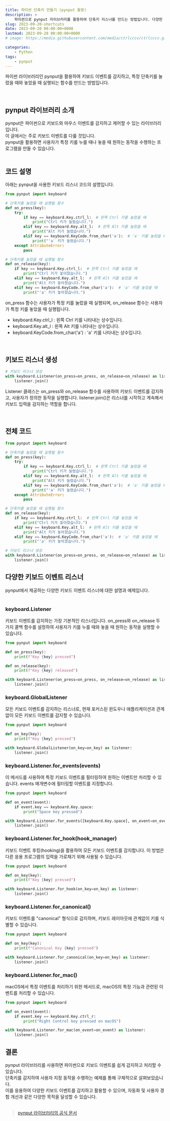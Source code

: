 ```yaml
---
title: 파이썬 단축키 만들기 (pynput 활용)
description: >  
    파이썬으로 pynput 라이브러리를 활용하여 단축키 리스너를 만드는 방법입니다. 다양한 키보드 이벤트 리스너의 설명과 예제입니다.
slug: 2023-09-20-shortcuts
date: 2023-09-20 00:00:00+0000
lastmod: 2023-09-20 00:00:00+0000
# image: https://media.githubusercontent.com/media/ctrlcccv/ctrlcccv.github.io/master/assets/img/post/mouse-position.webp

categories:
    - Python
tags:
    - pynput
---
```

파이썬 라이브러리인 pynput을 활용하여 키보드 이벤트를 감지하고, 특정 단축키를 눌렀을 때와 놓았을 때 실행되는 함수를 만드는 방법입니다.


<ins class="adsbygoogle"
     style="display:block; text-align:center;"
     data-ad-layout="in-article"
     data-ad-format="fluid"
     data-ad-client="ca-pub-8535540836842352"
     data-ad-slot="2974559225"></ins>
<script>
     (adsbygoogle = window.adsbygoogle || []).push({});
</script>

<br>

## pynput 라이브러리 소개
pynput은 파이썬으로 키보드와 마우스 이벤트를 감지하고 제어할 수 있는 라이브러리입니다.   
이 글에서는 주로 키보드 이벤트를 다룰 것입니다.   
pynput을 활용하면 사용자가 특정 키를 누를 때나 놓을 때 원하는 동작을 수행하는 프로그램을 만들 수 있습니다.  
<br>

## 코드 설명
아래는 pynput을 사용한 키보드 리스너 코드의 설명입니다.  

```python
from pynput import keyboard

# 단축키를 눌렀을 때 실행될 함수
def on_press(key):
    try:
        if key == keyboard.Key.ctrl_l:  # 왼쪽 Ctrl 키를 눌렀을 때
            print("Ctrl 키가 눌렸습니다.")
        elif key == keyboard.Key.alt_l:  # 왼쪽 Alt 키를 눌렀을 때
            print("Alt 키가 눌렸습니다.")
        elif key == keyboard.KeyCode.from_char('a'):  # 'a' 키를 눌렀을 때
            print("'a' 키가 눌렸습니다.")
    except AttributeError:
        pass

# 단축키를 놓았을 때 실행될 함수
def on_release(key):
    if key == keyboard.Key.ctrl_l:  # 왼쪽 Ctrl 키를 놓았을 때
        print("Ctrl 키가 놓아졌습니다.")
    elif key == keyboard.Key.alt_l:  # 왼쪽 Alt 키를 놓았을 때
        print("Alt 키가 놓아졌습니다.")
    elif key == keyboard.KeyCode.from_char('a'):  # 'a' 키를 놓았을 때
        print("'a' 키가 놓아졌습니다.")
```
on_press 함수는 사용자가 특정 키를 눌렀을 때 실행되며, on_release 함수는 사용자가 특정 키를 놓았을 때 실행됩니다.  
* keyboard.Key.ctrl_l : 왼쪽 Ctrl 키를 나타내는 상수입니다.
* keyboard.Key.alt_l : 왼쪽 Alt 키를 나타내는 상수입니다. 
* keyboard.KeyCode.from_char('a') : 'a' 키를 나타내는 상수입니다.  
<br>

## 키보드 리스너 생성
```python
# 키보드 리스너 생성
with keyboard.Listener(on_press=on_press, on_release=on_release) as listener:
    listener.join()
```
Listener 클래스는 on_press와 on_release 함수를 사용하여 키보드 이벤트를 감지하고, 사용자가 정의한 동작을 실행합니다. listener.join()은 리스너를 시작하고 계속해서 키보드 입력을 감지하는 역할을 합니다.  


<ins class="adsbygoogle"
     style="display:block; text-align:center;"
     data-ad-layout="in-article"
     data-ad-format="fluid"
     data-ad-client="ca-pub-8535540836842352"
     data-ad-slot="2974559225"></ins>
<script>
     (adsbygoogle = window.adsbygoogle || []).push({});
</script>

<br>

## 전체 코드
```python
from pynput import keyboard

# 단축키를 눌렀을 때 실행될 함수
def on_press(key):
    try:
        if key == keyboard.Key.ctrl_l:  # 왼쪽 Ctrl 키를 눌렀을 때
            print("Ctrl 키가 눌렸습니다.")
        elif key == keyboard.Key.alt_l:  # 왼쪽 Alt 키를 눌렀을 때
            print("Alt 키가 눌렸습니다.")
        elif key == keyboard.KeyCode.from_char('a'):  # 'a' 키를 눌렀을 때
            print("'a' 키가 눌렸습니다.")
    except AttributeError:
        pass

# 단축키를 놓았을 때 실행될 함수
def on_release(key):
    if key == keyboard.Key.ctrl_l:  # 왼쪽 Ctrl 키를 놓았을 때
        print("Ctrl 키가 놓아졌습니다.")
    elif key == keyboard.Key.alt_l:  # 왼쪽 Alt 키를 놓았을 때
        print("Alt 키가 놓아졌습니다.")
    elif key == keyboard.KeyCode.from_char('a'):  # 'a' 키를 놓았을 때
        print("'a' 키가 놓아졌습니다.")

# 키보드 리스너 생성
with keyboard.Listener(on_press=on_press, on_release=on_release) as listener:
    listener.join()
```

## 다양한 키보드 이벤트 리스너
pynput에서 제공하는 다양한 키보드 이벤트 리스너에 대한 설명과 예제입니다.  
<br>

### keyboard.Listener
키보드 이벤트를 감지하는 가장 기본적인 리스너입니다. on_press와 on_release 두 가지 콜백 함수를 설정하여 사용자가 키를 누를 때와 놓을 때 원하는 동작을 실행할 수 있습니다.

```python
from pynput import keyboard

def on_press(key):
    print(f"Key {key} pressed")

def on_release(key):
    print(f"Key {key} released")

with keyboard.Listener(on_press=on_press, on_release=on_release) as listener:
    listener.join()
```
### keyboard.GlobalListener
모든 키보드 이벤트를 감지하는 리스너로, 현재 포커스된 윈도우나 애플리케이션과 관계없이 모든 키보드 이벤트를 감지할 수 있습니다.

```python
from pynput import keyboard

def on_key(key):
    print(f"Key {key} pressed")

with keyboard.GlobalListener(on_key=on_key) as listener:
    listener.join()
```

### keyboard.Listener.for_events(events)
이 메서드를 사용하여 특정 키보드 이벤트를 필터링하여 원하는 이벤트만 처리할 수 있습니다. events 매개변수에 필터링할 이벤트를 지정합니다.

```python
from pynput import keyboard

def on_event(event):
    if event.key == keyboard.Key.space:
        print("Space key pressed")

with keyboard.Listener.for_events([keyboard.Key.space], on_event=on_event) as listener:
    listener.join()
```

### keyboard.Listener.for_hook(hook_manager)
키보드 이벤트 후킹(hooking)을 활용하여 모든 키보드 이벤트를 감지합니다. 이 방법은 다른 응용 프로그램의 입력을 가로채기 위해 사용될 수 있습니다.

```python
from pynput import keyboard

def on_key(key):
    print(f"Key {key} pressed")

with keyboard.Listener.for_hook(on_key=on_key) as listener:
    listener.join()
```

### keyboard.Listener.for_canonical()
키보드 이벤트를 "canonical" 형식으로 감지하며, 키보드 레이아웃에 관계없이 키를 식별할 수 있습니다.

```python
from pynput import keyboard

def on_key(key):
    print(f"Canonical Key {key} pressed")

with keyboard.Listener.for_canonical(on_key=on_key) as listener:
    listener.join()
```

### keyboard.Listener.for_mac()
macOS에서 특정 이벤트를 처리하기 위한 메서드로, macOS의 특정 기능과 관련된 이벤트를 처리할 수 있습니다.

```python
from pynput import keyboard

def on_event(event):
    if event.key == keyboard.Key.ctrl_r:
        print("Right Control key pressed on macOS")

with keyboard.Listener.for_mac(on_event=on_event) as listener:
    listener.join()
```

## 결론
pynput 라이브러리를 사용하면 파이썬으로 키보드 이벤트를 쉽게 감지하고 처리할 수 있습니다.   
단축키를 감지하여 사용자 지정 동작을 수행하는 예제를 통해 구체적으로 살펴보았습니다.   
이를 응용하여 다양한 키보드 이벤트를 감지하고 활용할 수 있으며, 자동화 및 사용자 경험 개선과 같은 다양한 목적을 달성할 수 있습니다.  
<br>

> [pynput 라이브러리의 공식 문서](https://pynput.readthedocs.io/en/latest/keyboard.html)
